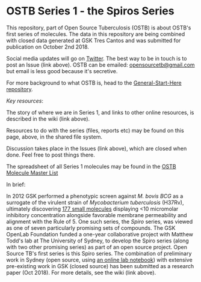 # OSTB Series 1 - the Spiros Series
This repository, part of Open Source Tuberculosis (OSTB) is about OSTB's first series of molecules. The data in this repository are being combined with closed data generated at GSK Tres Cantos and was submitted for publication on October 2nd 2018.

Social media updates will go on [Twitter](https://twitter.com/opensourcetb). The best way to be in touch is to post an Issue (link above). OSTB can be emailed: opensourcetb@gmail.com but email is less good because it's secretive.

For more background to what OSTB is, head to the [General-Start-Here repository](https://github.com/OpenSourceTB/OSTB_General_Start_Here).


*Key resources*:

The story of where we are in Series 1, and links to other online resources, is described in the wiki (link above).

Resources to do with the series (files, reports etc) may be found on this page, above, in the shared file system.

Discussion takes place in the Issues (link above), which are closed when done. Feel free to post things there.

The spreadsheet of all Series 1 molecules may be found in the [OSTB Molecule Master List](http://tinyurl.com/OSTBCompounds)

In brief:

In 2012 GSK performed a phenotypic screen against _M. bovis BCG_ as a surrogate of the virulent strain of _Mycobacterium tuberculosis_ (H37Rv), ultimately discovering [177 small molecules](http://onlinelibrary.wiley.com/doi/10.1002/cmdc.201200428/abstract) displaying <10 micromolar inhibitory concentration alongside favorable membrane permeability and alignment with the Rule of 5. One such series, the _Spiro_ series, was viewed as one of seven particularly promising sets of compounds. The GSK OpenLab Foundation funded a one-year collaborative project with Matthew Todd's lab at The University of Sydney, to develop the Spiro series (along with two other promising series) as part of an open source project. Open Source TB's first series is this Spiro series. The combination of preliminary work in Sydney (open source, using [an online lab notebook](https://tinyurl.com/OSTB-Jessica-Baiget)) with extensive pre-existing work in GSK (closed source) has been submitted as a research paper (Oct 2018). For more details, see the wiki (link above). 


